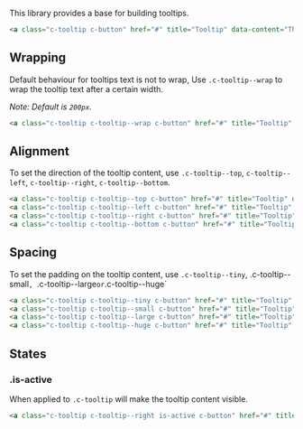 <p class="u-text-emphasize">This library provides a base for building tooltips.</p>

```html
<a class="c-tooltip c-button" href="#" title="Tooltip" data-content="This is the tooltip content">Tooltip</a>
```

## Wrapping

Default behaviour for tooltips text is not to wrap, Use `.c-tooltip--wrap` to wrap the tooltip text after a certain width.

*Note: Default is `200px`.*

```html
<a class="c-tooltip c-tooltip--wrap c-button" href="#" title="Tooltip" data-content="Lorem ipsum dolor sit amet, consectetur adipiscing elit. Nulla sagittis neque a dapibus commodo. Nam feugiat fermentum massa">Tooltip</a>
```

## Alignment

To set the direction of the tooltip content, use `.c-tooltip--top`, `c-tooltip--left`, `c-tooltip--right`, `c-tooltip--bottom`.

```html
<a class="c-tooltip c-tooltip--top c-button" href="#" title="Tooltip" data-content="This is the tooltip content">Top</a>
<a class="c-tooltip c-tooltip--left c-button" href="#" title="Tooltip" data-content="This is the tooltip content">Left</a>
<a class="c-tooltip c-tooltip--right c-button" href="#" title="Tooltip" data-content="This is the tooltip content">Right</a>
<a class="c-tooltip c-tooltip--bottom c-button" href="#" title="Tooltip" data-content="This is the tooltip content">Bottom</a>
```

## Spacing

To set the padding on the tooltip content, use `.c-tooltip--tiny`, .c-tooltip--small`, `.c-tooltip--large` or `.c-tooltip--huge`

```html
<a class="c-tooltip c-tooltip--tiny c-button" href="#" title="Tooltip" data-content="This is the tooltip content">Tiny</a>
<a class="c-tooltip c-tooltip--small c-button" href="#" title="Tooltip" data-content="This is the tooltip content">Small</a>
<a class="c-tooltip c-tooltip--large c-button" href="#" title="Tooltip" data-content="This is the tooltip content">Large</a>
<a class="c-tooltip c-tooltip--huge c-button" href="#" title="Tooltip" data-content="This is the tooltip content">Huge</a>
```

## States

### .is-active

When applied to `.c-tooltip` will make the tooltip content visible.

```html
<a class="c-tooltip c-tooltip--right is-active c-button" href="#" title="Tooltip" data-content="This is the tooltip content">Tooltip Active</a>
```